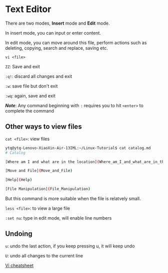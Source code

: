 # Text Editor

There are two modes, **Insert** mode and **Edit** mode.

In insert mode, you can input or enter content.

In edit mode, you can move around this file, perform actions such as deleting, copying, search and replace, saving etc.

`vi <file>`

`ZZ`: Save and exit

`:q!`: discard all changes and exit

`:w`: save file but don't exit

`:wq`: again, save and exit

***Note***: Any command beginning with `:` requires you to hit `<enter>` to complete the command

## Other ways to view files

`cat <file>`: view files

```bash
ytq@ytq-Lenovo-XiaoXin-Air-13IML:~/Linux-Tutorial$ cat catalog.md 
# Catalog 

[Where am I and what are in the location](Where_am_I_and_what_are_in_the_location)

[Move and File](Move_and_File)

[Help](Help)

[File Manipulation](File_Manipulation)
```

But this command is more suitable when the file is relatvely small.

`less <file>`: to view a large file

`:set nu`: type in edit mode, will enable line numbers

## Undoing

`u`: undo the last action, if you keep pressing u, it will keep undo

`U`: undo all changes to the current line

[Vi cheatsheet](https://ryanstutorials.net/linuxtutorial/cheatsheetvi.php)